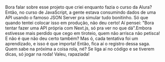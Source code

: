 Bora falar sobre esse projeto que criei enquanto fazia o curso da Alura?
Então, no curso de JavaScript, a gente estava consumindo dados de uma API 
usando o famoso JSON Server pra simular tudo bonitinho. 
Só que quando tentei colocar isso em produção, não deu certo! 
Aí pensei: "Bora tentar fazer uma API própria com Next.js, só pra ver no que dá".Embora estivesse 
mais perdido que cego em tiroteio, quem não arrisca não petisca! E não é que não deu certo também? 
Mas ó, cada tentativa foi um aprendizado, e isso é que importa! Então, fica aí o registro dessa saga. 
Quem sabe na próxima a coisa rola, né? Se liga aí no código e se tiverem dicas, só jogar na roda! 
Valeu, rapaziada!
